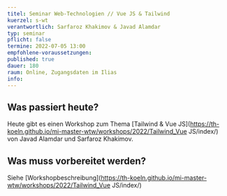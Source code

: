 ```yaml
---
titel: Seminar Web-Technologien // Vue JS & Tailwind
kuerzel: s-wt
verantwortlich: Sarfaroz Khakimov & Javad Alamdar
typ: seminar
pflicht: false
termine: 2022-07-05 13:00
empfohlene-voraussetzungen: 
published: true
dauer: 180
raum: Online, Zugangsdaten im Ilias
info: 
---
```


## Was passiert heute?
Heute gibt es einen Workshop zum Thema [Tailwind & Vue JS](https://th-koeln.github.io/mi-master-wtw/workshops/2022/Tailwind_Vue JS/index/) von Javad Alamdar und Sarfaroz Khakimov.

## Was muss vorbereitet werden?
Siehe [Workshopbeschreibung](https://th-koeln.github.io/mi-master-wtw/workshops/2022/Tailwind_Vue JS/index/)